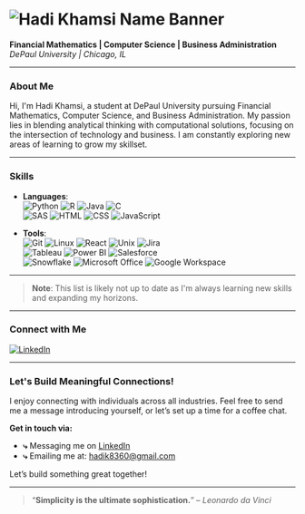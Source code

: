# ![Hadi Khamsi Name Banner](https://via.placeholder.com/1000x150/000000/FFFFFF?text=Hadi+Khamsi+|+Innovator+in+Technology+and+Finance)

**Financial Mathematics | Computer Science | Business Administration**  
*DePaul University | Chicago, IL*

---

### About Me  
Hi, I'm Hadi Khamsi, a student at DePaul University pursuing Financial Mathematics, Computer Science, and Business Administration. My passion lies in blending analytical thinking with computational solutions, focusing on the intersection of technology and business. I am constantly exploring new areas of learning to grow my skillset.

---

### Skills  

- **Languages**:  
  ![Python](https://img.shields.io/badge/Python-3776AB?style=flat-square&logo=python&logoColor=white) ![R](https://img.shields.io/badge/R-276DC3?style=flat-square&logo=r&logoColor=white) ![Java](https://img.shields.io/badge/Java-007396?style=flat-square&logo=java&logoColor=white) ![C](https://img.shields.io/badge/C-00599C?style=flat-square&logo=c&logoColor=white)  
  ![SAS](https://img.shields.io/badge/SAS-0066CC?style=flat-square&logo=sas&logoColor=white) ![HTML](https://img.shields.io/badge/HTML5-E34F26?style=flat-square&logo=html5&logoColor=white) ![CSS](https://img.shields.io/badge/CSS3-1572B6?style=flat-square&logo=css3&logoColor=white) ![JavaScript](https://img.shields.io/badge/JavaScript-F7DF1E?style=flat-square&logo=javascript&logoColor=black)

- **Tools**:  
  ![Git](https://img.shields.io/badge/Git-F05032?style=flat-square&logo=git&logoColor=white) ![Linux](https://img.shields.io/badge/Linux-FCC624?style=flat-square&logo=linux&logoColor=black) ![React](https://img.shields.io/badge/React-61DAFB?style=flat-square&logo=react&logoColor=black) ![Unix](https://img.shields.io/badge/Unix-000000?style=flat-square&logo=linux&logoColor=white) ![Jira](https://img.shields.io/badge/Jira-0052CC?style=flat-square&logo=jira&logoColor=white)  
  ![Tableau](https://img.shields.io/badge/Tableau-E97627?style=flat-square&logo=tableau&logoColor=white) ![Power BI](https://img.shields.io/badge/Power%20BI-F2C811?style=flat-square&logo=powerbi&logoColor=black) ![Salesforce](https://img.shields.io/badge/Salesforce-00A1E0?style=flat-square&logo=salesforce&logoColor=white)  
  ![Snowflake](https://img.shields.io/badge/Snowflake-56B4E9?style=flat-square&logo=snowflake&logoColor=white) ![Microsoft Office](https://img.shields.io/badge/Microsoft%20Office-D83B01?style=flat-square&logo=microsoft-office&logoColor=white) ![Google Workspace](https://img.shields.io/badge/Google%20Workspace-4285F4?style=flat-square&logo=googleworkspace&logoColor=white)

---

> **Note**: This list is likely not up to date as I'm always learning new skills and expanding my horizons.

---

### Connect with Me  
[![LinkedIn](https://img.shields.io/badge/LinkedIn-Hadi%20Khamsi-0A66C2?style=for-the-badge&logo=linkedin&logoColor=white)](https://www.linkedin.com/in/hadikhamsi)

---

### Let's Build Meaningful Connections!

I enjoy connecting with individuals across all industries. Feel free to send me a message introducing yourself, or let’s set up a time for a coffee chat. 

**Get in touch via:**

- **⤷** Messaging me on [LinkedIn](https://www.linkedin.com/in/hadikhamsi)
- **⤷** Emailing me at: [hadik8360@gmail.com](mailto:hadik8360@gmail.com)

Let’s build something great together!

---

> “**Simplicity is the ultimate sophistication.**” – *Leonardo da Vinci*



<!--
**hadi-khamsi/hadi-khamsi** is a ✨ _special_ ✨ repository because its `README.md` (this file) appears on your GitHub profile.

Here are some ideas to get you started:

- 🔭 I’m currently working on ...
- 🌱 I’m currently learning ...
- 👯 I’m looking to collaborate on ...
- 🤔 I’m looking for help with ...
- 💬 Ask me about ...
- 📫 How to reach me: ...
- 😄 Pronouns: ...
- ⚡ Fun fact: ...
-->
